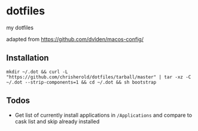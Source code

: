 # dotfiles
my dotfiles

adapted from https://github.com/dvlden/macos-config/

## Installation
`mkdir ~/.dot && curl -L "https://github.com/chrisherold/dotfiles/tarball/master" | tar -xz -C ~/.dot --strip-components=1 && cd ~/.dot && sh bootstrap`

## Todos

- Get list of currently install applications in `/Applications` and compare to cask list and skip already installed
